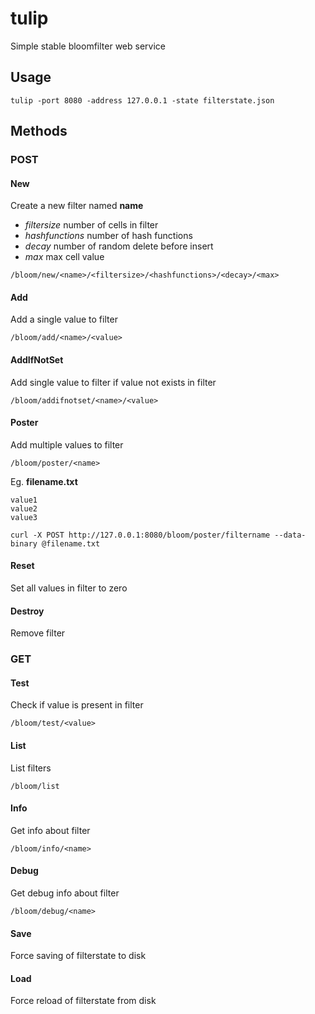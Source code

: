 # tulip
Simple stable bloomfilter web service

## Usage
```
tulip -port 8080 -address 127.0.0.1 -state filterstate.json
```


## Methods

### POST

#### New
Create a new filter named __name__

* _filtersize_ number of cells in filter
* _hashfunctions_ number of hash functions
* _decay_ number of random delete before insert
* _max_ max cell value
  

```
/bloom/new/<name>/<filtersize>/<hashfunctions>/<decay>/<max>
```

#### Add
Add a single value to filter

```
/bloom/add/<name>/<value>
```

#### AddIfNotSet
Add single value to filter if value not exists in filter

```
/bloom/addifnotset/<name>/<value>
```

#### Poster
Add multiple values to filter

```
/bloom/poster/<name>
```

Eg. **filename.txt**
```
value1
value2
value3
```

```
curl -X POST http://127.0.0.1:8080/bloom/poster/filtername --data-binary @filename.txt
```
#### Reset
Set all values in filter to zero

#### Destroy
Remove filter



### GET

#### Test
Check if value is present in filter
```
/bloom/test/<value>
```
#### List
List filters
```
/bloom/list
```

#### Info
Get info about filter
```
/bloom/info/<name>
```

#### Debug
Get debug info about filter
```
/bloom/debug/<name>
```

#### Save
Force saving of filterstate to disk

#### Load
Force reload of filterstate from disk


